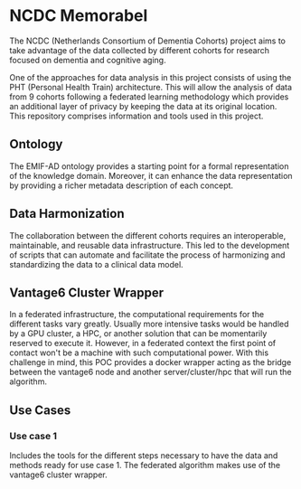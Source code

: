 # NCDC Memorabel

The NCDC (Netherlands Consortium of Dementia Cohorts) project aims to take advantage of the data collected by different cohorts for research focused on dementia and cognitive aging.

One of the approaches for data analysis in this project consists of using the PHT (Personal Health Train) architecture. This will allow the analysis of data from 9 cohorts following a federated learning methodology which provides an additional layer of privacy by keeping the data at its original location.
This repository comprises information and tools used in this project.

## Ontology

The EMIF-AD ontology provides a starting point for a formal representation of the knowledge domain.
Moreover, it can enhance the data representation by providing a richer metadata description of each concept.

## Data Harmonization

The collaboration between the different cohorts requires an interoperable, maintainable, and reusable data infrastructure.
This led to the development of scripts that can automate and facilitate the process of harmonizing and standardizing the data to a clinical data model.

## Vantage6 Cluster Wrapper

In a federated infrastructure, the computational requirements for the different tasks vary greatly.
Usually more intensive tasks would be handled by a GPU cluster, a HPC, or another solution that can be momentarily reserved to execute it.
However, in a federated context the first point of contact won't be a machine with such computational power.
With this challenge in mind, this POC provides a docker wrapper acting as the bridge between the vantage6 node and another server/cluster/hpc that will run the algorithm.

## Use Cases

### Use case 1

Includes the tools for the different steps necessary to have the data and methods ready for use case 1.
The federated algorithm makes use of the vantage6 cluster wrapper.
